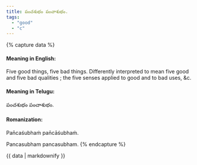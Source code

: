 ```yaml
---
title: పంచశుభం పంచాశుభం.
tags:
  - "good"
  - "c"
---
```


{% capture data %}
#### Meaning in English:
Five good things, five bad things.
Differently interpreted to mean five good and five bad qualities ; the five senses applied to good and to bad uses, &c.

#### Meaning in Telugu:
పంచశుభం పంచాశుభం.

#### Romanization:
Pan̄caśubhaṁ pan̄cāśubhaṁ.

Pancasubham pancasubham.
{% endcapture %}

{{ data | markdownify }}

